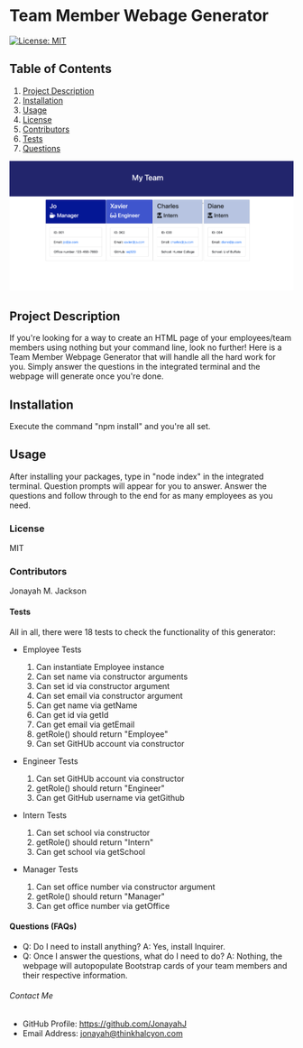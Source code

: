 # Team Member Webage Generator
  
  [![License: MIT](https://img.shields.io/badge/License-MIT-yellow.svg)](https://opensource.org/licenses/MIT)
  
  ## Table of Contents
  1. [Project Description](#description)
  2. [Installation](#install)
  3. [Usage](#usage)
  4. [License](#license)
  5. [Contributors](#contributors)
  6. [Tests](#tests)
  7. [Questions](#questions)
  

  ![image](Asset/HTMLGenerator.png)
  ## Project Description
  If you're looking for a way to create an HTML page of your employees/team members using nothing but your command line, look no further!  Here is a Team Member Webpage Generator that will handle all the hard work for you.  Simply answer the questions in the integrated terminal and the webpage will generate once you're done.
  
  ## Installation
  Execute the command "npm install" and you're all set.
  
  ## Usage
  After installing your packages, type in "node index" in the integrated terminal.  Question prompts will appear for you to answer.  Answer the questions and follow through to the end for as many employees as you need.
  
  ### License
  MIT
  
  ### Contributors
  Jonayah M. Jackson
  
  #### Tests
  All in all, there were 18 tests to check the functionality of this generator:
  
  * Employee Tests
    1. Can instantiate Employee instance
    2. Can set name via constructor arguments
    3. Can set id via constructor argument
    4. Can set email via constructor argument
    5. Can get name via getName
    6. Can get id via getId
    7. Can get email via getEmail
    8. getRole() should return "Employee"
    9. Can set GitHUb account via constructor
 
  * Engineer Tests
    1. Can set GitHUb account via constructor
    2. getRole() should return "Engineer"
    3. Can get GitHub username via getGithub
 
  * Intern Tests      
    1. Can set school via constructor
    2. getRole() should return "Intern"
    3. Can get school via getSchool
 
  * Manager Tests      
    1. Can set office number via constructor argument
    2. getRole() should return "Manager"
    3. Can get office number via getOffice
  
  #### Questions (FAQs)
  * Q: Do I need to install anything? A: Yes, install Inquirer.
  * Q: Once I answer the questions, what do I need to do? A: Nothing, the webpage will autopopulate Bootstrap cards of your team members and their respective information.  


  ###### Contact Me
  * GitHub Profile: https://github.com/JonayahJ
  * Email Address: jonayah@thinkhalcyon.com